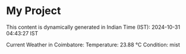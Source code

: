 # My Project

This content is dynamically generated in Indian Time (IST): 2024-10-31 04:43:27 IST


Current Weather in Coimbatore:
Temperature: 23.88 °C
Condition: mist
